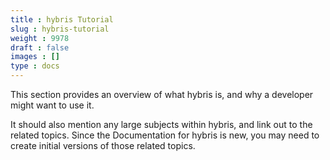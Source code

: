 ```yaml
---
title : hybris Tutorial
slug : hybris-tutorial
weight : 9978
draft : false
images : []
type : docs
---
```


This section provides an overview of what hybris is, and why a developer might want to use it.

It should also mention any large subjects within hybris, and link out to the related topics.  Since the Documentation for hybris is new, you may need to create initial versions of those related topics.

